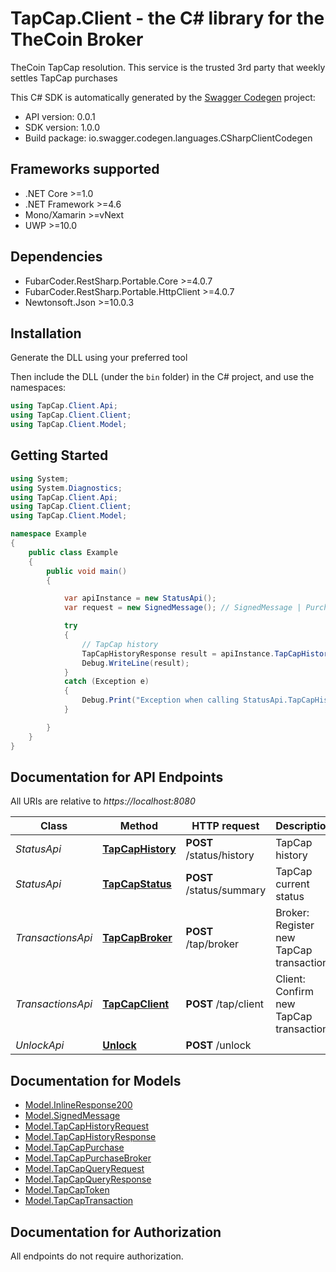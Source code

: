 # TapCap.Client - the C# library for the TheCoin Broker

TheCoin TapCap resolution.  This service is the trusted 3rd party that weekly settles TapCap purchases

This C# SDK is automatically generated by the [Swagger Codegen](https://github.com/swagger-api/swagger-codegen) project:

- API version: 0.0.1
- SDK version: 1.0.0
- Build package: io.swagger.codegen.languages.CSharpClientCodegen

<a name="frameworks-supported"></a>
## Frameworks supported
- .NET Core >=1.0
- .NET Framework >=4.6
- Mono/Xamarin >=vNext
- UWP >=10.0

<a name="dependencies"></a>
## Dependencies
- FubarCoder.RestSharp.Portable.Core >=4.0.7
- FubarCoder.RestSharp.Portable.HttpClient >=4.0.7
- Newtonsoft.Json >=10.0.3

<a name="installation"></a>
## Installation
Generate the DLL using your preferred tool

Then include the DLL (under the `bin` folder) in the C# project, and use the namespaces:
```csharp
using TapCap.Client.Api;
using TapCap.Client.Client;
using TapCap.Client.Model;
```
<a name="getting-started"></a>
## Getting Started

```csharp
using System;
using System.Diagnostics;
using TapCap.Client.Api;
using TapCap.Client.Client;
using TapCap.Client.Model;

namespace Example
{
    public class Example
    {
        public void main()
        {

            var apiInstance = new StatusApi();
            var request = new SignedMessage(); // SignedMessage | Purchase Request info

            try
            {
                // TapCap history
                TapCapHistoryResponse result = apiInstance.TapCapHistory(request);
                Debug.WriteLine(result);
            }
            catch (Exception e)
            {
                Debug.Print("Exception when calling StatusApi.TapCapHistory: " + e.Message );
            }

        }
    }
}
```

<a name="documentation-for-api-endpoints"></a>
## Documentation for API Endpoints

All URIs are relative to *https://localhost:8080*

Class | Method | HTTP request | Description
------------ | ------------- | ------------- | -------------
*StatusApi* | [**TapCapHistory**](docs/StatusApi.md#tapcaphistory) | **POST** /status/history | TapCap history
*StatusApi* | [**TapCapStatus**](docs/StatusApi.md#tapcapstatus) | **POST** /status/summary | TapCap current status
*TransactionsApi* | [**TapCapBroker**](docs/TransactionsApi.md#tapcapbroker) | **POST** /tap/broker | Broker: Register new TapCap transaction
*TransactionsApi* | [**TapCapClient**](docs/TransactionsApi.md#tapcapclient) | **POST** /tap/client | Client: Confirm new TapCap transaction
*UnlockApi* | [**Unlock**](docs/UnlockApi.md#unlock) | **POST** /unlock | 


<a name="documentation-for-models"></a>
## Documentation for Models

 - [Model.InlineResponse200](docs/InlineResponse200.md)
 - [Model.SignedMessage](docs/SignedMessage.md)
 - [Model.TapCapHistoryRequest](docs/TapCapHistoryRequest.md)
 - [Model.TapCapHistoryResponse](docs/TapCapHistoryResponse.md)
 - [Model.TapCapPurchase](docs/TapCapPurchase.md)
 - [Model.TapCapPurchaseBroker](docs/TapCapPurchaseBroker.md)
 - [Model.TapCapQueryRequest](docs/TapCapQueryRequest.md)
 - [Model.TapCapQueryResponse](docs/TapCapQueryResponse.md)
 - [Model.TapCapToken](docs/TapCapToken.md)
 - [Model.TapCapTransaction](docs/TapCapTransaction.md)


<a name="documentation-for-authorization"></a>
## Documentation for Authorization

All endpoints do not require authorization.
